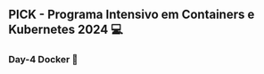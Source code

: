 ## PICK - Programa Intensivo em Containers e Kubernetes 2024 :computer: 

### Day-4 Docker :rocket:

